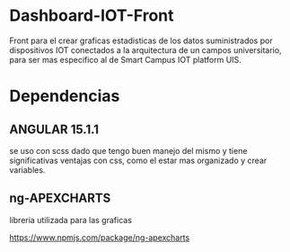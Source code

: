 # Dashboard-IOT-Front

Front para el crear graficas estadisticas de los datos suministrados por dispositivos IOT conectados a la arquitectura de un campos universitario, para ser mas especifico al de Smart Campus IOT platform UIS.

# Dependencias

## ANGULAR 15.1.1

se uso con scss dado que tengo buen manejo del mismo y tiene significativas ventajas con css, como el estar mas organizado y crear variables.

## ng-APEXCHARTS

libreria utilizada para las graficas

https://www.npmjs.com/package/ng-apexcharts
